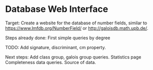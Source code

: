 # Database Web Interface


Target: Create a website for the database of number fields, similar to https://www.lmfdb.org/NumberField/ or http://galoisdb.math.upb.de/.

Steps already done:
First simple queries by degree

TODO:
Add signature, discriminant, cm property.

Next steps:
Add class group, galois group queries.
Statistics page
Completeness data queries.
Source of data.
